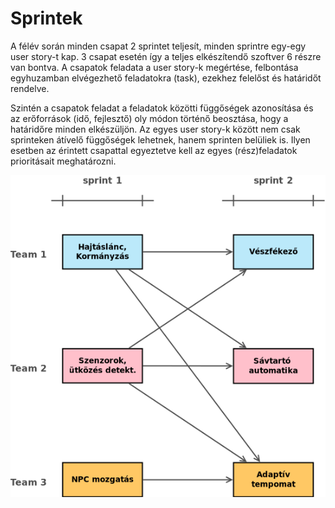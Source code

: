 # Sprintek

A félév során minden csapat 2 sprintet teljesít, minden sprintre egy-egy user story-t kap. 3 csapat esetén így a teljes elkészítendő szoftver 6 részre van bontva. A csapatok feladata a user story-k megértése, felbontása egyhuzamban elvégezhető feladatokra (task), ezekhez felelőst és határidőt rendelve.

Szintén a csapatok feladat a feladatok közötti függőségek azonosítása és az erőforrások (idő, fejlesztő) oly módon történő beosztása, hogy a határidőre minden elkészüljön. Az egyes user story-k között nem csak sprinteken átívelő függőségek lehetnek, hanem sprinten belüliek is. Ilyen esetben az érintett csapattal egyeztetve kell az egyes (rész)feladatok prioritásait meghatározni.

![](../images/team_user_stories_new.png)

